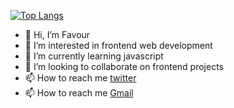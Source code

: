 [![Top Langs](https://github-readme-stats.vercel.app/api/top-langs/?username=anuraghazra)](https://github.com/favy-codez/github-readme-stats)
- 👋 Hi, I’m Favour
- 👀 I’m interested in frontend web development
- 🌱 I’m currently learning javascript
- 💞️ I’m looking to collaborate on frontend projects
- 📫 How to reach me [twitter](https://twitter.com/phavourshelby) 
- 📫 How to reach me [Gmail](https://mail.google.com/ezeliorafavour81@gmail.com)
